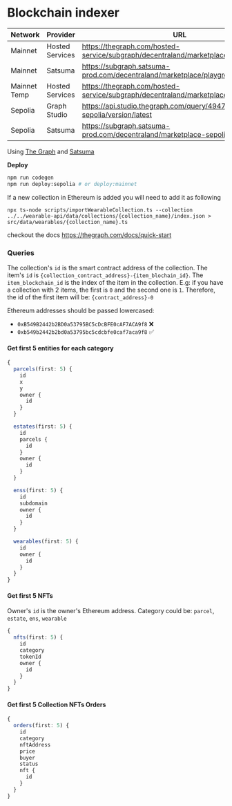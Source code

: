 # Blockchain indexer

| Network      | Provider        | URL                                                                            | Current                                        | Previous                                       |
| ------------ | --------------- | ------------------------------------------------------------------------------ | ---------------------------------------------- | ---------------------------------------------- |
| Mainnet      | Hosted Services | https://thegraph.com/hosted-service/subgraph/decentraland/marketplace          | QmXPFoaeZjJrukrFRFLh1RheK2PWF1hAb6K3kYbHvqffZK | Qmc9dMhcgUqH77cTtDfnXduxMfavrKjX2SSDBhiwWpEvKx |
| Mainnet      | Satsuma         | https://subgraph.satsuma-prod.com/decentraland/marketplace/playground          | QmXPFoaeZjJrukrFRFLh1RheK2PWF1hAb6K3kYbHvqffZK | Qmc9dMhcgUqH77cTtDfnXduxMfavrKjX2SSDBhiwWpEvKx |
| Mainnet Temp | Hosted Services | https://thegraph.com/hosted-service/subgraph/decentraland/marketplace-temp     | QmPdVPhDvK3bs8cmUeFeMAYRYky6yqYE9jYwpcMdi4QCdB | QmPT9v6EsqqCA8BzrYtArJL54mVgfH81FzFTX2gLv9XcSp |
| Sepolia      | Graph Studio    | https://api.studio.thegraph.com/query/49472/marketplace-sepolia/version/latest | QmVvJsoaTLi5HVfdUaLTsKcbvxB3ZE2ksZH9ENh8EoStaE | QmTu8KKidkfRaCCvEHdBnWhRfLRLwPmhHpfRFxTk2wPAzN |
| Sepolia      | Satsuma         | https://subgraph.satsuma-prod.com/decentraland/marketplace-sepolia/playground  | QmdY3w9t5Su2K1j2mETTEQnY4C5AWfr9qd6ki2NR8iHSXm |

Using [The Graph](https://thegraph.com) and [Satsuma](https://www.satsuma.xyz/)

**Deploy**

```bash
npm run codegen
npm run deploy:sepolia # or deploy:mainnet
```

If a new collection in Ethereum is added you will need to add it as following

```
npx ts-node scripts/importWearableCollection.ts --collection ../../wearable-api/data/collections/{collection_name}/index.json > src/data/wearables/{collection_name}.ts
```

checkout the docs https://thegraph.com/docs/quick-start

### Queries

The collection's `id` is the smart contract address of the collection.
The item's `id` is `{collection_contract_address}-{item_blochain_id}`. The `item_blockchain_id` is the index of the item in the collection. E.g: if you have a collection with 2 items, the first is `0` and the second one is `1`. Therefore, the id of the first item will be: `{contract_address}-0`

Ethereum addresses should be passed lowercased:

- `0xB549B2442b2BD0a53795BC5cDcBFE0cAF7ACA9f8` ❌
- `0xb549b2442b2bd0a53795bc5cdcbfe0caf7aca9f8` ✅

#### Get first 5 entities for each category

```typescript
{
  parcels(first: 5) {
    id
    x
    y
    owner {
      id
    }
  }

  estates(first: 5) {
    id
    parcels {
      id
    }
    owner {
      id
    }
  }

  enss(first: 5) {
    id
    subdomain
    owner {
      id
    }
  }

  wearables(first: 5) {
    id
    owner {
      id
    }
  }
}
```

#### Get first 5 NFTs

Owner's `id` is the owner's Ethereum address.
Category could be: `parcel`, `estate`, `ens`, `wearable`

```typescript
{
  nfts(first: 5) {
    id
    category
    tokenId
    owner {
      id
    }
  }
}
```

#### Get first 5 Collection NFTs Orders

```typescript
{
  orders(first: 5) {
    id
    category
    nftAddress
    price
    buyer
    status
    nft {
      id
    }
  }
}
```
